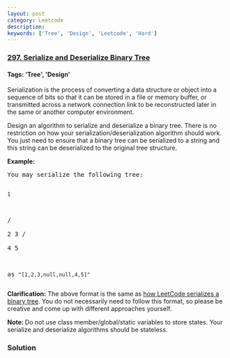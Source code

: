 ```yaml
---
layout: post
category: Leetcode
description: 
keywords: ['Tree', 'Design', 'Leetcode', 'Hard']
---
```

### [297. Serialize and Deserialize Binary Tree](https://leetcode.com/problems/serialize-and-deserialize-binary-tree)

#### Tags: 'Tree', 'Design'

<div class="content__u3I1 question-content__JfgR"><div><p>Serialization is the process of converting a data structure or object into a sequence of bits so that it can be stored in a file or memory buffer, or transmitted across a network connection link to be reconstructed later in the same or another computer environment.</p>
<p>Design an algorithm to serialize and deserialize a binary tree. There is no restriction on how your serialization/deserialization algorithm should work. You just need to ensure that a binary tree can be serialized to a string and this string can be deserialized to the original tree structure.</p>
<p><strong>Example: </strong></p>
<pre>You may serialize the following tree:

    1
   / \
  2   3
     / \
    4   5

as <code>"[1,2,3,null,null,4,5]"</code>
</pre>
<p><strong>Clarification:</strong> The above format is the same as <a href="/faq/#binary-tree">how LeetCode serializes a binary tree</a>. You do not necessarily need to follow this format, so please be creative and come up with different approaches yourself.</p>
<p><strong>Note: </strong>Do not use class member/global/static variables to store states. Your serialize and deserialize algorithms should be stateless.</p>
</div></div>

### Solution
